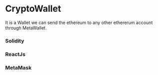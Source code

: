 # CryptoWallet
 It is a Wallet we can send the ethereum to any other ethererum account through MetaWallet.
 
 ### Solidity
 ### ReactJs
 ### MetaMask
 
 
 
 
